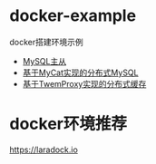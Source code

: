 # docker-example
docker搭建环境示例

- [MySQL主从](https://github.com/zuoshuwen/docker-example/tree/master/mysql_master_slave)
- [基于MyCat实现的分布式MySQL](https://github.com/zuoshuwen/docker-example/tree/master/mycat)
- [基于TwemProxy实现的分布式缓存](https://github.com/zuoshuwen/docker-example/tree/master/twemproxy)

# docker环境推荐
https://laradock.io